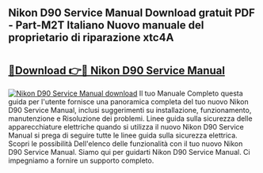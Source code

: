 ## Nikon D90 Service Manual Download gratuit PDF - Part-M2T Italiano Nuovo manuale del proprietario di riparazione xtc4A

# <h2><a href="http://dfahi5o.blite.top/?on=Nikon+D90+Service+Manual">🔗Download 👉🔴 Nikon D90 Service Manual</a></h2>

[![Nikon D90 Service Manual download](https://i.imgur.com/lujVjoI.png)](http://dfahi5o.blite.top/?on=Nikon+D90+Service+Manual)
Il tuo Manuale Completo questa guida per l'utente fornisce una panoramica completa del tuo nuovo Nikon D90 Service Manual, inclusi suggerimenti su installazione, funzionamento, manutenzione e Risoluzione dei problemi. Linee guida sulla sicurezza delle apparecchiature elettriche quando si utilizza il nuovo Nikon D90 Service Manual si prega di seguire tutte le linee guida sulla sicurezza elettrica. Scopri le possibilità Dell'elenco delle funzionalità con il tuo nuovo Nikon D90 Service Manual. Siamo qui per guidarti Nikon D90 Service Manual. Ci impegniamo a fornire un supporto completo.
